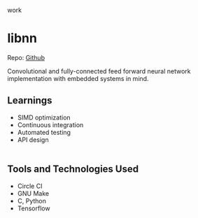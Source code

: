 work
# libnn

Repo: [Github](https://www.github.com/mrpossoms/libnn)

Convolutional and fully-connected feed forward neural network implementation with embedded systems in mind.

## Learnings
* SIMD optimization
* Continuous integration
* Automated testing
* API design
<br/><br/>

## Tools and Technologies Used
* Circle CI
* GNU Make
* C, Python
* Tensorflow
